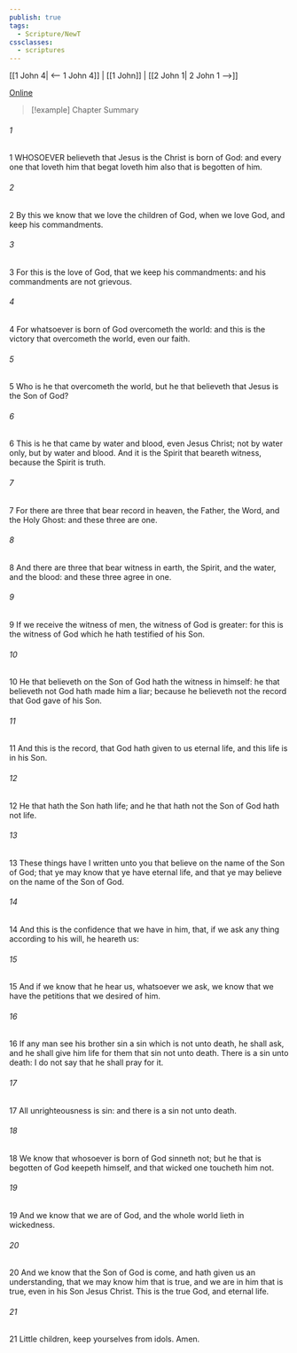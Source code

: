 ```yaml
---
publish: true
tags:
  - Scripture/NewT
cssclasses:
  - scriptures
---
```

[[1 John 4| <-- 1 John 4]] | [[1 John]] | [[2 John 1| 2 John 1 -->]]

[Online](https://churchofjesuschrist.org/study/scriptures/nt/1-jn/5?lang=eng)

>[!example] Chapter Summary
>
###### 1
1 WHOSOEVER believeth that Jesus is the Christ is born of God: and every one that loveth him that begat loveth him also that is begotten of him.
###### 2
2 By this we know that we love the children of God, when we love God, and keep his commandments.
###### 3
3 For this is the love of God, that we keep his commandments: and his commandments are not grievous.
###### 4
4 For whatsoever is born of God overcometh the world: and this is the victory that overcometh the world, even our faith.
###### 5
5 Who is he that overcometh the world, but he that believeth that Jesus is the Son of God?
###### 6
6 This is he that came by water and blood, even Jesus Christ; not by water only, but by water and blood. And it is the Spirit that beareth witness, because the Spirit is truth.
###### 7
7 For there are three that bear record in heaven, the Father, the Word, and the Holy Ghost: and these three are one.
###### 8
8 And there are three that bear witness in earth, the Spirit, and the water, and the blood: and these three agree in one.
###### 9
9 If we receive the witness of men, the witness of God is greater: for this is the witness of God which he hath testified of his Son.
###### 10
10 He that believeth on the Son of God hath the witness in himself: he that believeth not God hath made him a liar; because he believeth not the record that God gave of his Son.
###### 11
11 And this is the record, that God hath given to us eternal life, and this life is in his Son.
###### 12
12 He that hath the Son hath life; and he that hath not the Son of God hath not life.
###### 13
13 These things have I written unto you that believe on the name of the Son of God; that ye may know that ye have eternal life, and that ye may believe on the name of the Son of God.
###### 14
14 And this is the confidence that we have in him, that, if we ask any thing according to his will, he heareth us:
###### 15
15 And if we know that he hear us, whatsoever we ask, we know that we have the petitions that we desired of him.
###### 16
16 If any man see his brother sin a sin which is not unto death, he shall ask, and he shall give him life for them that sin not unto death. There is a sin unto death: I do not say that he shall pray for it.
###### 17
17 All unrighteousness is sin: and there is a sin not unto death.
###### 18
18 We know that whosoever is born of God sinneth not; but he that is begotten of God keepeth himself, and that wicked one toucheth him not.
###### 19
19 And we know that we are of God, and the whole world lieth in wickedness.
###### 20
20 And we know that the Son of God is come, and hath given us an understanding, that we may know him that is true, and we are in him that is true, even in his Son Jesus Christ. This is the true God, and eternal life.
###### 21
21 Little children, keep yourselves from idols. Amen.



